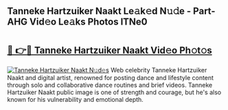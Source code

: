 ## Tanneke Hartzuiker Naakt Le𝚊k𝚎d N𝚞𝚍e - Part-AHG Vid𝚎o Le𝚊ks Photos lTNe0

# <h2><a href="http://fb9bzpe.evod.top/?m=Tanneke+Hartzuiker+Naakt">🔗 👉🔴 Tanneke Hartzuiker Naakt Vid𝚎o Ph𝚘t𝚘s</a></h2>

[![Tanneke Hartzuiker Naakt N𝚞d𝚎s](https://i.imgur.com/8V9OHl7.gif)](http://fb9bzpe.evod.top/?m=Tanneke+Hartzuiker+Naakt)
Web celebrity Tanneke Hartzuiker Naakt and digital artist, renowned for posting dance and lifestyle content through solo and collaborative dance routines and brief videos. Tanneke Hartzuiker Naakt public image is one of strength and courage, but he's also known for his vulnerability and emotional depth. 
